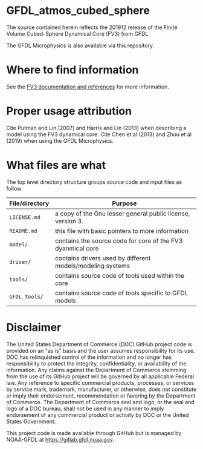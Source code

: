 # GFDL_atmos_cubed_sphere

The source contained herein reflects the 201912 release of the Finite Volume Cubed-Sphere Dynamical Core (FV3) from GFDL

The GFDL Microphysics is also available via this repository.

# Where to find information

See the [FV3 documentation and references](https://www.gfdl.noaa.gov/fv3/fv3-documentation-and-references/)
for more information.

# Proper usage attribution

Cite Putman and Lin (2007) and Harris and Lin (2013) when describing a model using the FV3 dynamical core.
Cite Chen et al (2013) and Zhou et al (2019) when using the GFDL Microphysics.

# What files are what

The top level directory structure groups source code and input files as follow:

| File/directory       | Purpose |
| --------------       | ------- |
| ```LICENSE.md```     | a copy of the Gnu lesser general public license, version 3. |
| ```README.md```      | this file with basic pointers to more information |
| ```model/```         | contains the source code for core of the FV3 dyanmical core |
| ```driver/```        | contains drivers used by different models/modeling systems |
| ```tools/```         | contains source code of tools used within the core |
| ```GFDL_tools/```    | contains source code of tools specific to GFDL models |

# Disclaimer

The United States Department of Commerce (DOC) GitHub project code is provided
on an "as is" basis and the user assumes responsibility for its use. DOC has
relinquished control of the information and no longer has responsibility to
protect the integrity, confidentiality, or availability of the information. Any
claims against the Department of Commerce stemming from the use of its GitHub
project will be governed by all applicable Federal law. Any reference to
specific commercial products, processes, or services by service mark,
trademark, manufacturer, or otherwise, does not constitute or imply their
endorsement, recommendation or favoring by the Department of Commerce. The
Department of Commerce seal and logo, or the seal and logo of a DOC bureau,
shall not be used in any manner to imply endorsement of any commercial product
or activity by DOC or the United States Government.

This project code is made available through GitHub but is managed by NOAA-GFDL
at https://gitlab.gfdl.noaa.gov.
